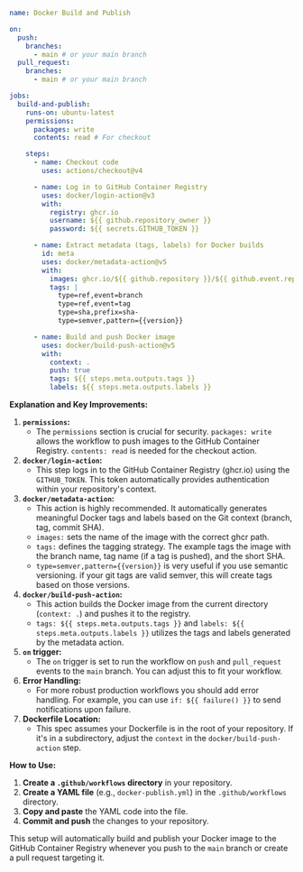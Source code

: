 ```yaml
name: Docker Build and Publish

on:
  push:
    branches:
      - main # or your main branch
  pull_request:
    branches:
      - main # or your main branch

jobs:
  build-and-publish:
    runs-on: ubuntu-latest
    permissions:
      packages: write
      contents: read # For checkout

    steps:
      - name: Checkout code
        uses: actions/checkout@v4

      - name: Log in to GitHub Container Registry
        uses: docker/login-action@v3
        with:
          registry: ghcr.io
          username: ${{ github.repository_owner }}
          password: ${{ secrets.GITHUB_TOKEN }}

      - name: Extract metadata (tags, labels) for Docker builds
        id: meta
        uses: docker/metadata-action@v5
        with:
          images: ghcr.io/${{ github.repository }}/${{ github.event.repository.name }}
          tags: |
            type=ref,event=branch
            type=ref,event=tag
            type=sha,prefix=sha-
            type=semver,pattern={{version}}

      - name: Build and push Docker image
        uses: docker/build-push-action@v5
        with:
          context: .
          push: true
          tags: ${{ steps.meta.outputs.tags }}
          labels: ${{ steps.meta.outputs.labels }}
```

**Explanation and Key Improvements:**

1.  **`permissions`:**
    * The `permissions` section is crucial for security. `packages: write` allows the workflow to push images to the GitHub Container Registry. `contents: read` is needed for the checkout action.
2.  **`docker/login-action`:**
    * This step logs in to the GitHub Container Registry (ghcr.io) using the `GITHUB_TOKEN`. This token automatically provides authentication within your repository's context.
3.  **`docker/metadata-action`:**
    * This action is highly recommended. It automatically generates meaningful Docker tags and labels based on the Git context (branch, tag, commit SHA).
    * `images:` sets the name of the image with the correct ghcr path.
    * `tags:` defines the tagging strategy. The example tags the image with the branch name, tag name (if a tag is pushed), and the short SHA.
    * `type=semver,pattern={{version}}` is very useful if you use semantic versioning. if your git tags are valid semver, this will create tags based on those versions.
4.  **`docker/build-push-action`:**
    * This action builds the Docker image from the current directory (`context: .`) and pushes it to the registry.
    * `tags: ${{ steps.meta.outputs.tags }}` and `labels: ${{ steps.meta.outputs.labels }}` utilizes the tags and labels generated by the metadata action.
5.  **`on` trigger:**
    * The `on` trigger is set to run the workflow on `push` and `pull_request` events to the `main` branch. You can adjust this to fit your workflow.
6. **Error Handling:**
    * For more robust production workflows you should add error handling. For example, you can use `if: ${{ failure() }}` to send notifications upon failure.
7. **Dockerfile Location:**
    * This spec assumes your Dockerfile is in the root of your repository. If it's in a subdirectory, adjust the `context` in the `docker/build-push-action` step.

**How to Use:**

1.  **Create a `.github/workflows` directory** in your repository.
2.  **Create a YAML file** (e.g., `docker-publish.yml`) in the `.github/workflows` directory.
3.  **Copy and paste** the YAML code into the file.
4.  **Commit and push** the changes to your repository.

This setup will automatically build and publish your Docker image to the GitHub Container Registry whenever you push to the `main` branch or create a pull request targeting it.

